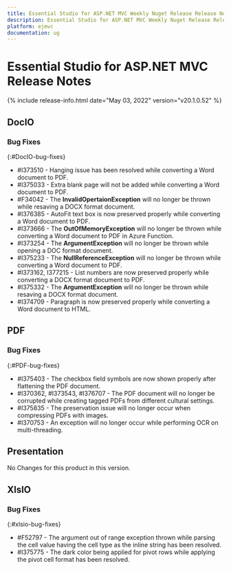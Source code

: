 ```yaml
---
title: Essential Studio for ASP.NET MVC Weekly Nuget Release Release Notes  
description: Essential Studio for ASP.NET MVC Weekly Nuget Release Release Notes  
platform: ejmvc
documentation: ug
---
```


# Essential Studio for ASP.NET MVC  Release Notes  

{% include release-info.html date="May 03, 2022"  version="v20.1.0.52" %} 






## DocIO

### Bug Fixes
{:#DocIO-bug-fixes}

* \#I373510 - Hanging issue has been resolved while converting a Word document to PDF.
* \#I375033 - Extra blank page will not be added while converting a Word document to PDF.
* \#F34042 - The **InvalidOpertaionException** will no longer be thrown while resaving a DOCX format document.
* \#I376385 - AutoFit text box is now preserved properly while converting a Word document to PDF.
* \#I373666 - The **OutOfMemoryException** will no longer be thrown while converting a Word document to PDF in Azure Function.
* \#I373254 - The **ArgumentException** will no longer be thrown while opening a DOC format document.
* \#I375233 - The **NullReferenceException** will no longer be thrown while converting a Word document to PDF.
* \#I373162, I377215 - List numbers are now preserved properly while converting a DOCX  format document to PDF.
* \#I375332 - The **ArgumentException** will no longer be thrown while resaving a DOCX format document.
* \#I374709 - Paragraph is now preserved properly while converting a Word document to HTML.
## PDF

### Bug Fixes
{:#PDF-bug-fixes}

* \#I375403 - The checkbox field symbols are now shown properly after flattening the PDF document.
* \#I370362, \#I373543, \#I376707 - The PDF document will no longer be corrupted while creating tagged PDFs from different cultural settings.
* \#I375835 - The preservation issue will no longer occur when compressing PDFs with images.
* \#I370753 - An exception will no longer occur while performing OCR on multi-threading.
## Presentation

No Changes for this product in this version.

[//]: # "Delete the contents of this file while new content is added."

## XlsIO

### Bug Fixes
{:#xlsio-bug-fixes}

* \#F52797 - The argument out of range exception thrown while parsing the cell value having the cell type as the inline string has been resolved.
* \#I375775 - The dark color being applied for pivot rows while applying the pivot cell format has been resolved.

